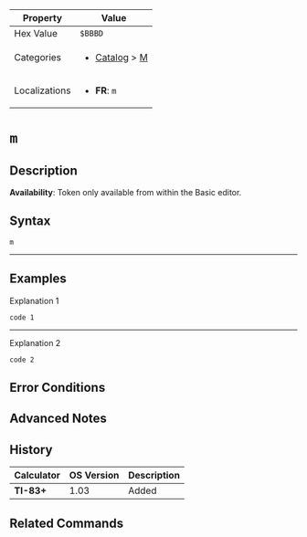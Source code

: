 | Property      | Value |
|---------------|-------|
| Hex Value     | `$BBBD`|
| Categories    | <ul><li>[Catalog](../categories/Catalog.md) > [M](../categories/Catalog.md#M)</li></ul> |
| Localizations | <ul><li><b>FR</b>: `m`</li></ul> |

# `m`

## Description



<b>Availability</b>: Token only available from within the Basic editor.

## Syntax
`m`

<hr>

## Examples

Explanation 1
```ti-basic
code 1
```
---
Explanation 2
```ti-basic
code 2
```

## Error Conditions


## Advanced Notes


## History
| Calculator | OS Version | Description |
|------------|------------|-------------|
| <b>TI-83+</b> | 1.03 | Added

## Related Commands

    